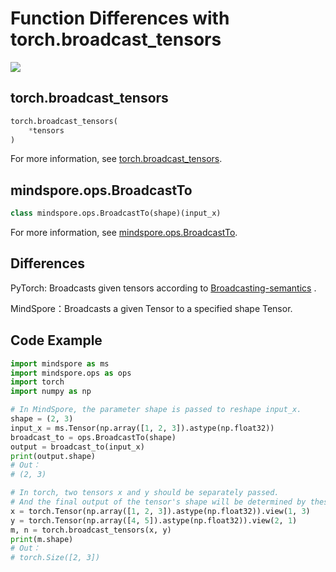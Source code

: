 # Function Differences with torch.broadcast_tensors

<a href="https://gitee.com/mindspore/docs/blob/r2.0.0-alpha/docs/mindspore/source_en/note/api_mapping/pytorch_diff/BroadcastTo.md" target="_blank"><img src="https://mindspore-website.obs.cn-north-4.myhuaweicloud.com/website-images/master/resource/_static/logo_source_en.png"></a>

## torch.broadcast_tensors

```python
torch.broadcast_tensors(
    *tensors
)
```

For more information, see [torch.broadcast_tensors](https://pytorch.org/docs/1.5.0/torch.html#torch.broadcast_tensors).

## mindspore.ops.BroadcastTo

```python
class mindspore.ops.BroadcastTo(shape)(input_x)
```

For more information, see [mindspore.ops.BroadcastTo](https://mindspore.cn/docs/en/r2.0.0-alpha/api_python/ops/mindspore.ops.BroadcastTo.html#mindspore.ops.BroadcastTo).

## Differences

PyTorch: Broadcasts given tensors according to [Broadcasting-semantics](https://pytorch.org/docs/stable/notes/broadcasting.html#broadcasting-semantics)
.

MindSpore：Broadcasts a given Tensor to a specified shape Tensor.

## Code Example

```python
import mindspore as ms
import mindspore.ops as ops
import torch
import numpy as np

# In MindSpore, the parameter shape is passed to reshape input_x.
shape = (2, 3)
input_x = ms.Tensor(np.array([1, 2, 3]).astype(np.float32))
broadcast_to = ops.BroadcastTo(shape)
output = broadcast_to(input_x)
print(output.shape)
# Out：
# (2, 3)

# In torch, two tensors x and y should be separately passed.
# And the final output of the tensor's shape will be determined by these inputs' shapes according to rules mentioned above.
x = torch.Tensor(np.array([1, 2, 3]).astype(np.float32)).view(1, 3)
y = torch.Tensor(np.array([4, 5]).astype(np.float32)).view(2, 1)
m, n = torch.broadcast_tensors(x, y)
print(m.shape)
# Out：
# torch.Size([2, 3])
```